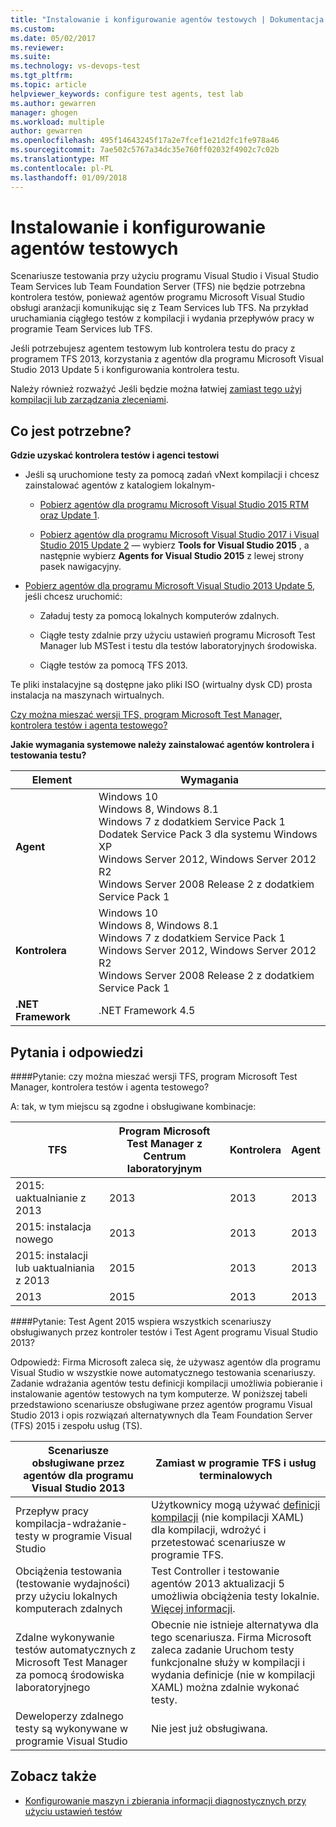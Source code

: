 ```yaml
---
title: "Instalowanie i konfigurowanie agentów testowych | Dokumentacja firmy Microsoft"
ms.custom: 
ms.date: 05/02/2017
ms.reviewer: 
ms.suite: 
ms.technology: vs-devops-test
ms.tgt_pltfrm: 
ms.topic: article
helpviewer_keywords: configure test agents, test lab
ms.author: gewarren
manager: ghogen
ms.workload: multiple
author: gewarren
ms.openlocfilehash: 495f14643245f17a2e7fcef1e21d2fc1fe978a46
ms.sourcegitcommit: 7ae502c5767a34dc35e760ff02032f4902c7c02b
ms.translationtype: MT
ms.contentlocale: pl-PL
ms.lasthandoff: 01/09/2018
---
```

# <a name="install-and-configure-test-agents"></a>Instalowanie i konfigurowanie agentów testowych

Scenariusze testowania przy użyciu programu Visual Studio i Visual Studio Team Services lub Team Foundation Server (TFS) nie będzie potrzebna kontrolera testów, ponieważ agentów programu Microsoft Visual Studio obsługi aranżacji komunikując się z Team Services lub TFS. Na przykład uruchamiania ciągłego testów z kompilacji i wydania przepływów pracy w programie Team Services lub TFS.

Jeśli potrzebujesz agentem testowym lub kontrolera testu do pracy z programem TFS 2013, korzystania z agentów dla programu Microsoft Visual Studio 2013 Update 5 i konfigurowania kontrolera testu.

Należy również rozważyć Jeśli będzie można łatwiej [zamiast tego użyj kompilacji lub zarządzania zleceniami](use-build-or-rm-instead-of-lab-management.md).

## <a name="what-do-i-need"></a>Co jest potrzebne?

**Gdzie uzyskać kontrolera testów i agenci testowi**

* Jeśli są uruchomione testy za pomocą zadań vNext kompilacji i chcesz zainstalować agentów z katalogiem lokalnym- 

  * [Pobierz agentów dla programu Microsoft Visual Studio 2015 RTM oraz Update 1](http://go.microsoft.com/fwlink/p/?LinkId=619266). 

  * [Pobierz agentów dla programu Microsoft Visual Studio 2017 i Visual Studio 2015 Update 2](https://www.visualstudio.com/downloads/download-visual-studio-vs) — wybierz **Tools for Visual Studio 2015** , a następnie wybierz **Agents for Visual Studio 2015** z lewej strony pasek nawigacyjny.

* [Pobierz agentów dla programu Microsoft Visual Studio 2013 Update 5](http://go.microsoft.com/fwlink/p/?LinkId=619264), jeśli chcesz uruchomić:

  * Załaduj testy za pomocą lokalnych komputerów zdalnych.

  * Ciągłe testy zdalnie przy użyciu ustawień programu Microsoft Test Manager lub MSTest i testu dla testów laboratoryjnych środowiska.

  * Ciągłe testów za pomocą TFS 2013.

Te pliki instalacyjne są dostępne jako pliki ISO (wirtualny dysk CD) prosta instalacja na maszynach wirtualnych. 

[Czy można mieszać wersji TFS, program Microsoft Test Manager, kontrolera testów i agenta testowego?](#MixedVersions)

**Jakie wymagania systemowe należy zainstalować agentów kontrolera i testowania testu?**

| Element | Wymagania |
| ---- | ------------ |
| **Agent** | Windows 10<br />Windows 8, Windows 8.1<br />Windows 7 z dodatkiem Service Pack 1<br />Dodatek Service Pack 3 dla systemu Windows XP<br />Windows Server 2012, Windows Server 2012 R2<br />Windows Server 2008 Release 2 z dodatkiem Service Pack 1 |
| **Kontrolera** | Windows 10<br />Windows 8, Windows 8.1<br />Windows 7 z dodatkiem Service Pack 1<br />Windows Server 2012, Windows Server 2012 R2<br />Windows Server 2008 Release 2 z dodatkiem Service Pack 1 |
| **.NET Framework** | .NET Framework 4.5 |

## <a name="q--a"></a>Pytania i odpowiedzi

<!-- BEGINSECTION class="m-qanda" -->

<a name="MixedVersions"></a>

####<a name="q-can-i-mix-versions-of-tfs-microsoft-test-manager-the-test-controller-and-test-agent"></a>Pytanie: czy można mieszać wersji TFS, program Microsoft Test Manager, kontrolera testów i agenta testowego?

A: tak, w tym miejscu są zgodne i obsługiwane kombinacje:

| TFS | Program Microsoft Test Manager z Centrum laboratoryjnym | Kontrolera | Agent |
| --- | -------------------------------------- | ---------- | ----- |
| 2015: uaktualnianie z 2013 | 2013 | 2013 |2013 |
| 2015: instalacja nowego | 2013 | 2013 | 2013 |
| 2015: instalacji lub uaktualniania z 2013 | 2015 | 2013 | 2013 |
| 2013 | 2015 | 2013 | 2013 |

####<a name="q-will-the-test-agent-2015-support-all-the-scenarios-supported-by-test-controller-and-test-agent-of-visual-studio-2013"></a>Pytanie: Test Agent 2015 wspiera wszystkich scenariuszy obsługiwanych przez kontroler testów i Test Agent programu Visual Studio 2013?

Odpowiedź: Firma Microsoft zaleca się, że używasz agentów dla programu Visual Studio w wszystkie nowe automatycznego testowania scenariuszy. Zadanie wdrażania agentów testu definicji kompilacji umożliwia pobieranie i instalowanie agentów testowych na tym komputerze.
W poniższej tabeli przedstawiono scenariusze obsługiwane przez agentów programu Visual Studio 2013 i opis rozwiązań alternatywnych dla Team Foundation Server (TFS) 2015 i zespołu usług (TS).

| Scenariusze obsługiwane przez agentów dla programu Visual Studio 2013 | Zamiast w programie TFS i usług terminalowych |
| --- | --- |
| Przepływ pracy kompilacja-wdrażanie-testy w programie Visual Studio | Użytkownicy mogą używać [definicji kompilacji](https://www.visualstudio.com/team-services/continuous-integration/) (nie kompilacji XAML) dla kompilacji, wdrożyć i przetestować scenariusze w programie TFS. |
| Obciążenia testowania (testowanie wydajności) przy użyciu lokalnych komputerach zdalnych | Test Controller i testowanie agentów 2013 aktualizacji 5 umożliwia obciążenia testy lokalnie. [Więcej informacji](https://msdn.microsoft.com/en-us/library/ff400223.aspx). |
| Zdalne wykonywanie testów automatycznych z Microsoft Test Manager za pomocą środowiska laboratoryjnego | Obecnie nie istnieje alternatywa dla tego scenariusza. Firma Microsoft zaleca zadanie Uruchom testy funkcjonalne służy w kompilacji i wydania definicje (nie w kompilacji XAML) można zdalnie wykonać testy. |
| Deweloperzy zdalnego testy są wykonywane w programie Visual Studio | Nie jest już obsługiwana. |

<!-- ENDSECTION -->

## <a name="see-also"></a>Zobacz także

* [Konfigurowanie maszyn i zbierania informacji diagnostycznych przy użyciu ustawień testów](https://msdn.microsoft.com/library/dd286743%28v=vs.140%29.aspx)
